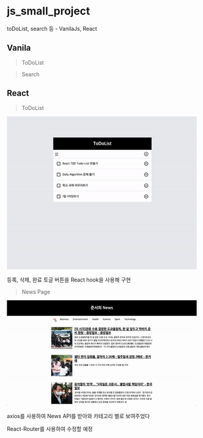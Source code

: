 # js_small_project

toDoList, search 등 - VanilaJs, React

## Vanila

> ToDoList

> Search

## React

> ToDoList

<img src="./react/todolist/image/ToDoListGif.gif"></img>

등록, 삭제, 완료 토글 버튼을 React hook을 사용해 구현

> News Page

<img src="./react/news_page/src/image/NewsGif.gif"></img>

axios를 사용하여 News API를 받아와 카테고리 별로 보여주었다

React-Router를 사용하여 수정할 예정
